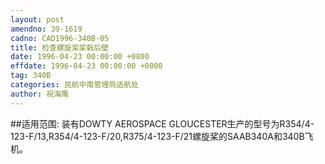 ```yaml
---
layout: post
amendno: 39-1619
cadno: CAD1996-340B-05
title: 检查螺旋桨桨毂后壁
date: 1996-04-23 00:00:00 +0800
effdate: 1996-04-23 00:00:00 +0800
tag: 340B
categories: 民航中南管理局适航处
author: 祝海鹰
---
```


##适用范围:
装有DOWTY AEROSPACE GLOUCESTER生产的型号为R354/4-123-F/13,R354/4-123-F/20,R375/4-123-F/21螺旋桨的SAAB340A和340B飞机。

